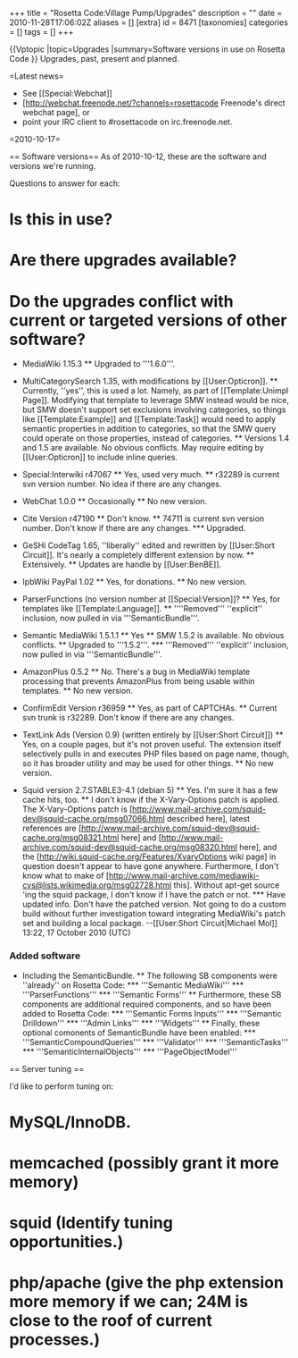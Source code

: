 +++
title = "Rosetta Code:Village Pump/Upgrades"
description = ""
date = 2010-11-28T17:06:02Z
aliases = []
[extra]
id = 8471
[taxonomies]
categories = []
tags = []
+++

{{Vptopic
|topic=Upgrades
|summary=Software versions in use on Rosetta Code
}}
Upgrades, past, present and planned.

=Latest news=

* See [[Special:Webchat]]
* [http://webchat.freenode.net/?channels=rosettacode Freenode's direct webchat page], or
* point your IRC client to #rosettacode on irc.freenode.net.

=2010-10-17=

== Software versions==
As of 2010-10-12, these are the software and versions we're running.

Questions to answer for each:
# Is this in use?
# Are there upgrades available?
# Do the upgrades conflict with current or targeted versions of other software?

* MediaWiki 1.15.3
** Upgraded to '''1.6.0'''.

* MultiCategorySearch 1.35, with modifications by [[User:Opticron]].
** Currently, ''yes'', this is used a lot. Namely, as part of [[Template:Unimpl Page]]. Modifying that template to leverage SMW instead would be nice, but SMW doesn't support set exclusions involving categories, so things like [[Template:Example]] and [[Template:Task]] would need to apply semantic properties in addition to categories, so that the SMW query could operate on those properties, instead of categories.
** Versions 1.4 and 1.5 are available. No obvious conflicts. May require editing by [[User:Opticron]] to include inline queries.
* Special:Interwiki r47067
** Yes, used very much.
** r32289 is current svn version number. No idea if there are any changes.
* WebChat 1.0.0
** Occasionally
** No new version.
* Cite Version r47190
** Don't know.
** 74711 is current svn version number. Don't know if there are any changes.
*** Upgraded.
* GeSHi CodeTag 1.65, ''liberally'' edited and rewritten by [[User:Short Circuit]]. It's nearly a completely different extension by now.
** Extensively.
** Updates are handle by [[User:BenBE]].
* IpbWiki PayPal 1.02
** Yes, for donations.
** No new version.
* ParserFunctions (no version number at [[Special:Version]]?
** Yes, for templates like [[Template:Language]].
** ''''Removed''' ''explicit'' inclusion, now pulled in via '''SemanticBundle'''.
* Semantic MediaWiki 1.5.1.1
** Yes
** SMW 1.5.2 is available. No obvious conflicts.
** Upgraded to '''1.5.2'''.
*** '''Removed''' ''explicit'' inclusion, now pulled in via '''SemanticBundle'''.
* AmazonPlus 0.5.2
** No. There's a bug in MediaWiki template processing that prevents AmazonPlus from being usable within templates.
** No new version.
* ConfirmEdit Version r36959
** Yes, as part of CAPTCHAs.
** Current svn trunk is r32289. Don't know if there are any changes.
* TextLink Ads (Version 0.9) (written entirely by [[User:Short Circuit]])
** Yes, on a couple pages, but it's not proven useful. The extension itself selectively pulls in and executes PHP files based on page name, though, so it has broader utility and may be used for other things.
** No new version.

* Squid version 2.7.STABLE3-4.1 (debian 5)
** Yes. I'm sure it has a few cache hits, too.
** I don't know if the X-Vary-Options patch is applied. The X-Vary-Options patch is [http://www.mail-archive.com/squid-dev@squid-cache.org/msg07066.html described here], latest references are [http://www.mail-archive.com/squid-dev@squid-cache.org/msg08321.html here] and [http://www.mail-archive.com/squid-dev@squid-cache.org/msg08320.html here], and the [http://wiki.squid-cache.org/Features/XvaryOptions wiki page] in question doesn't appear to have gone anywhere. Furthermore, I don't know what to make of [http://www.mail-archive.com/mediawiki-cvs@lists.wikimedia.org/msg02728.html this]. Without apt-get source 'ing the squid package, I don't know if I have the patch or not.
*** Have updated info. Don't have the patched version. Not going to do a custom build without further investigation toward integrating MediaWiki's patch set and building a local package. --[[User:Short Circuit|Michael Mol]] 13:22, 17 October 2010 (UTC)


### Added software

* Including the SemanticBundle.
** The following SB components were ''already'' on Rosetta Code:
*** '''Semantic MediaWiki'''
*** '''ParserFunctions'''
*** '''Semantic Forms'''
** Furthermore, these SB components are additional required components, and so have been added to Rosetta Code:
*** '''Semantic Forms Inputs'''
*** '''Semantic Drilldown'''
*** '''Admin Links'''
*** '''Widgets'''
** Finally, these optional comonents of SemanticBundle have been enabled:
*** '''SemanticCompoundQueries'''
*** '''Validator'''
*** '''SemanticTasks'''
*** '''SemanticInternalObjects'''
*** '''PageObjectModel'''

== Server tuning ==

I'd like to perform tuning on:
# MySQL/InnoDB.
# memcached (possibly grant it more memory)
# squid (Identify tuning opportunities.)
# php/apache (give the php extension more memory if we can; 24M is close to the roof of current processes.)
